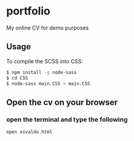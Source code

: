 # portfolio

My online CV for demo purposes

## Usage

To compile the SCSS into CSS:

``` bash
$ npm install -g node-sass
$ cd CSS
$ node-sass main.CSS > main.CSS
```

## Open the cv on your browser
### open the terminal and type the following

```
open osvaldo.html

```
